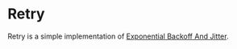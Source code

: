 # Retry

Retry is a simple implementation of [Exponential Backoff And Jitter](https://aws.amazon.com/blogs/architecture/exponential-backoff-and-jitter/).
